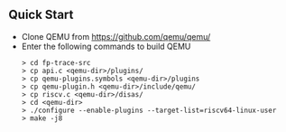 ## Quick Start
- Clone QEMU from https://github.com/qemu/qemu/
- Enter the following commands to build QEMU
  ```console
  > cd fp-trace-src
  > cp api.c <qemu-dir>/plugins/
  > cp qemu-plugins.symbols <qemu-dir>/plugins
  > cp qemu-plugin.h <qemu-dir>/include/qemu/
  > cp riscv.c <qemu-dir>/disas/
  > cd <qemu-dir>
  > ./configure --enable-plugins --target-list=riscv64-linux-user
  > make -j8
  ```